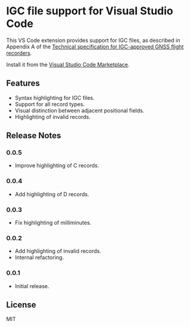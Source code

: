 # IGC file support for Visual Studio Code

This VS Code extension provides support for IGC files, as described in Appendix
A of the [Technical specification for IGC-approved GNSS flight
recorders](https://www.fai.org/sites/default/files/igc_fr_specification_with_al8_2023-2-1_0.pdf).

Install it from the [Visual Studio Code
Marketplace](https://marketplace.visualstudio.com/items?itemName=twpayne.vscode-igc).

## Features

* Syntax highlighting for IGC files.
* Support for all record types.
* Visual distinction between adjacent positional fields.
* Highlighting of invalid records.

## Release Notes

### 0.0.5

* Improve highlighting of C records.

### 0.0.4

* Add highlighting of D records.

### 0.0.3

* Fix highlighting of milliminutes.

### 0.0.2

* Add highlighting of invalid records.
* Internal refactoring.

### 0.0.1

* Initial release.

## License

MIT
